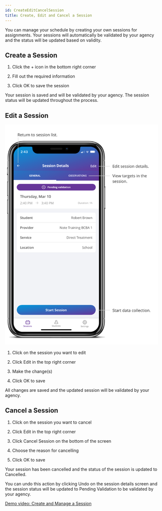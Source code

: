 ```yaml
---
id: CreateEditCancelSession
title: Create, Edit and Cancel a Session  
---
```


You can manage your schedule by creating your own sessions for assignments. Your sessions will automatically be validated by your agency and the status will be updated based on validity. 

## Create a Session

1. Click the + icon in the bottom right corner 

2. Fill out the required information 

3. Click OK to save the session 

Your session is saved and will be validated by your agency. The session status will be updated throughout the process.

## Edit a Session

<img src="../../src/img/SessionDetails.png" width="650" />

1. Click on the session you want to edit 

2. Click Edit in the top right corner 

3. Make the change(s) 

4. Click OK to save


All changes are saved and the updated session will be validated by your agency. 

## Cancel a Session

 1. Click on the session you want to cancel 

2. Click Edit in the top right corner 

3. Click Cancel Session on the bottom of the screen 

4. Choose the reason for cancelling 

5. Click OK to save


Your session has been cancelled and the status of the session is updated to Cancelled.  

You can undo this action by clicking Undo on the session details screen and the session status will be updated to Pending Validation to be validated by your agency. 

[Demo video: Create and Manage a Session ](https://youtu.be/xES-ni3GvLQ/ "Title")
